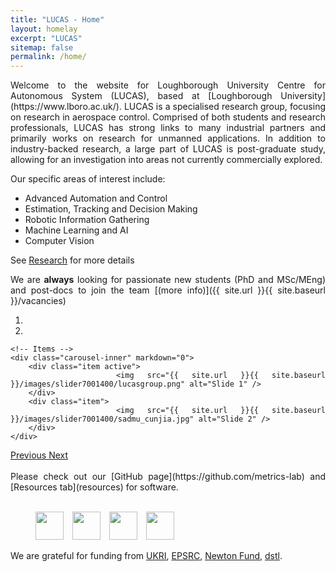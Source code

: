 ```yaml
---
title: "LUCAS - Home"
layout: homelay
excerpt: "LUCAS"
sitemap: false
permalink: /home/
---
```

<div markdown style="text-align: justify">
Welcome to the website for Loughborough University Centre for Autonomous System (LUCAS), based at [Loughborough University](https://www.lboro.ac.uk/). LUCAS is a specialised research group, focusing on research in aerospace control. Comprised of both students and research professionals, LUCAS has strong links to many industrial partners and primarily works on research for unmanned applications. In addition to industry-backed research, a large part of LUCAS is post-graduate study, allowing for an investigation into areas not currently commercially explored.

Our specific areas of interest include:
- Advanced Automation and Control
- Estimation, Tracking and Decision Making
- Robotic Information Gathering 
- Machine Learning and AI
- Computer Vision

 See [Research](research) for more details


We are **always** looking for passionate new students (PhD and MSc/MEng) and post-docs to join the team [(more info)]({{ site.url }}{{ site.baseurl }}/vacancies)

<div markdown="0" id="carousel" class="carousel slide" data-ride="carousel" data-interval="10000" data-pause="hover" >
    <!-- Menu -->
    <ol class="carousel-indicators">
        <li data-target="#carousel" data-slide-to="0" class="active"></li>
        <li data-target="#carousel" data-slide-to="1"></li>
    </ol>

    <!-- Items -->
    <div class="carousel-inner" markdown="0">
        <div class="item active">
            <img src="{{ site.url }}{{ site.baseurl }}/images/slider7001400/lucasgroup.png" alt="Slide 1" />
        </div>
        <div class="item">
            <img src="{{ site.url }}{{ site.baseurl }}/images/slider7001400/sadmu_cunjia.jpg" alt="Slide 2" />
        </div>
    </div>
  <a class="left carousel-control" href="#carousel" role="button" data-slide="prev">
    <span class="glyphicon glyphicon-chevron-left" aria-hidden="true"></span>
    <span class="sr-only">Previous</span>
  </a>
  <a class="right carousel-control" href="#carousel" role="button" data-slide="next">
    <span class="glyphicon glyphicon-chevron-right" aria-hidden="true"></span>
    <span class="sr-only">Next</span>
  </a>
</div>

<br>
Please check out our [GitHub page](https://github.com/metrics-lab) and [Resources tab](resources) for software.
<br>
<br>
<figure class="fourth">
  <img src="{{ site.url }}{{ site.baseurl }}/images/logopic/ukri_epsrc_standard_logo.png" style="height: 45px; ; padding-right:10px">
  <img src="{{ site.url }}{{ site.baseurl }}/images/logopic/ukri-innovate-uk-standard-logo.png" style="height: 45px; padding-right:10px">
  <img src="{{ site.url }}{{ site.baseurl }}/images/logopic/newton_fund_logo.jpeg" style="height: 45px; padding-right:10px">
  <img src="{{ site.url }}{{ site.baseurl }}/images/logopic/dstl_logo.png" style="height: 45px; padding-right:10px">
</figure>

We are grateful for funding from [UKRI](), [EPSRC](), [Newton Fund](), [dstl]().
<br>
<br>
<br>
</div>

